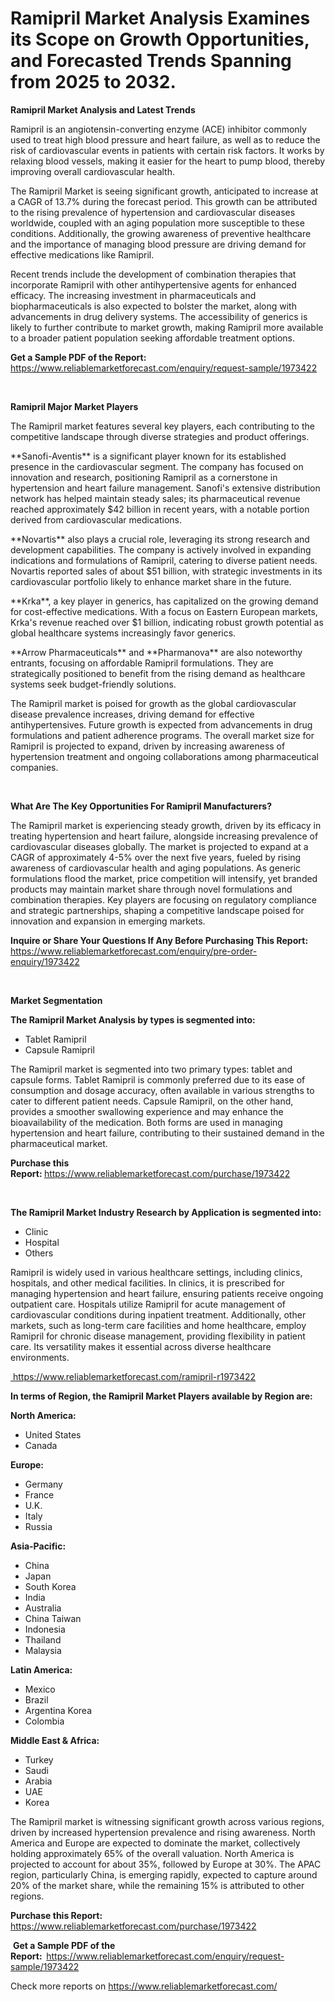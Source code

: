 <p><h1>Ramipril Market Analysis Examines its Scope on Growth Opportunities, and Forecasted Trends Spanning from 2025 to 2032.</h1></p><p><strong>Ramipril Market Analysis and Latest Trends</strong></p>
<p><p>Ramipril is an angiotensin-converting enzyme (ACE) inhibitor commonly used to treat high blood pressure and heart failure, as well as to reduce the risk of cardiovascular events in patients with certain risk factors. It works by relaxing blood vessels, making it easier for the heart to pump blood, thereby improving overall cardiovascular health.</p><p>The Ramipril Market is seeing significant growth, anticipated to increase at a CAGR of 13.7% during the forecast period. This growth can be attributed to the rising prevalence of hypertension and cardiovascular diseases worldwide, coupled with an aging population more susceptible to these conditions. Additionally, the growing awareness of preventive healthcare and the importance of managing blood pressure are driving demand for effective medications like Ramipril.</p><p>Recent trends include the development of combination therapies that incorporate Ramipril with other antihypertensive agents for enhanced efficacy. The increasing investment in pharmaceuticals and biopharmaceuticals is also expected to bolster the market, along with advancements in drug delivery systems. The accessibility of generics is likely to further contribute to market growth, making Ramipril more available to a broader patient population seeking affordable treatment options.</p></p>
<p><strong>Get a Sample PDF of the Report:&nbsp;</strong> <a href="https://www.reliablemarketforecast.com/enquiry/request-sample/1973422?utm_campaign=2455&utm_medium=2&utm_source=Github&utm_content=ia&utm_term=08032025&utm_id=ramipril">https://www.reliablemarketforecast.com/enquiry/request-sample/1973422</a></p>
<p>&nbsp;</p>
<p><strong>Ramipril Major Market Players</strong></p>
<p><p>The Ramipril market features several key players, each contributing to the competitive landscape through diverse strategies and product offerings.</p><p>**Sanofi-Aventis** is a significant player known for its established presence in the cardiovascular segment. The company has focused on innovation and research, positioning Ramipril as a cornerstone in hypertension and heart failure management. Sanofi's extensive distribution network has helped maintain steady sales; its pharmaceutical revenue reached approximately $42 billion in recent years, with a notable portion derived from cardiovascular medications.</p><p>**Novartis** also plays a crucial role, leveraging its strong research and development capabilities. The company is actively involved in expanding indications and formulations of Ramipril, catering to diverse patient needs. Novartis reported sales of about $51 billion, with strategic investments in its cardiovascular portfolio likely to enhance market share in the future.</p><p>**Krka**, a key player in generics, has capitalized on the growing demand for cost-effective medications. With a focus on Eastern European markets, Krka's revenue reached over $1 billion, indicating robust growth potential as global healthcare systems increasingly favor generics.</p><p>**Arrow Pharmaceuticals** and **Pharmanova** are also noteworthy entrants, focusing on affordable Ramipril formulations. They are strategically positioned to benefit from the rising demand as healthcare systems seek budget-friendly solutions.</p><p>The Ramipril market is poised for growth as the global cardiovascular disease prevalence increases, driving demand for effective antihypertensives. Future growth is expected from advancements in drug formulations and patient adherence programs. The overall market size for Ramipril is projected to expand, driven by increasing awareness of hypertension treatment and ongoing collaborations among pharmaceutical companies.</p></p>
<p>&nbsp;</p>
<p><strong>What Are The Key Opportunities For Ramipril Manufacturers?</strong></p>
<p><p>The Ramipril market is experiencing steady growth, driven by its efficacy in treating hypertension and heart failure, alongside increasing prevalence of cardiovascular diseases globally. The market is projected to expand at a CAGR of approximately 4-5% over the next five years, fueled by rising awareness of cardiovascular health and aging populations. As generic formulations flood the market, price competition will intensify, yet branded products may maintain market share through novel formulations and combination therapies. Key players are focusing on regulatory compliance and strategic partnerships, shaping a competitive landscape poised for innovation and expansion in emerging markets.</p></p>
<p><strong>Inquire or Share Your Questions If Any Before Purchasing This Report:</strong> <a href="https://www.reliablemarketforecast.com/enquiry/pre-order-enquiry/1973422?utm_campaign=2455&utm_medium=2&utm_source=Github&utm_content=ia&utm_term=08032025&utm_id=ramipril">https://www.reliablemarketforecast.com/enquiry/pre-order-enquiry/1973422</a></p>
<p>&nbsp;</p>
<p><strong>Market Segmentation</strong></p>
<p><strong>The Ramipril Market Analysis by types is segmented into:</strong></p>
<p><ul><li>Tablet Ramipril</li><li>Capsule Ramipril</li></ul></p>
<p><p>The Ramipril market is segmented into two primary types: tablet and capsule forms. Tablet Ramipril is commonly preferred due to its ease of consumption and dosage accuracy, often available in various strengths to cater to different patient needs. Capsule Ramipril, on the other hand, provides a smoother swallowing experience and may enhance the bioavailability of the medication. Both forms are used in managing hypertension and heart failure, contributing to their sustained demand in the pharmaceutical market.</p></p>
<p><strong>Purchase this Report:&nbsp;</strong><a href="https://www.reliablemarketforecast.com/purchase/1973422?utm_campaign=2455&utm_medium=2&utm_source=Github&utm_content=ia&utm_term=08032025&utm_id=ramipril">https://www.reliablemarketforecast.com/purchase/1973422</a></p>
<p>&nbsp;</p>
<p><strong>The Ramipril Market Industry Research by Application is segmented into:</strong></p>
<p><ul><li>Clinic</li><li>Hospital</li><li>Others</li></ul></p>
<p><p>Ramipril is widely used in various healthcare settings, including clinics, hospitals, and other medical facilities. In clinics, it is prescribed for managing hypertension and heart failure, ensuring patients receive ongoing outpatient care. Hospitals utilize Ramipril for acute management of cardiovascular conditions during inpatient treatment. Additionally, other markets, such as long-term care facilities and home healthcare, employ Ramipril for chronic disease management, providing flexibility in patient care. Its versatility makes it essential across diverse healthcare environments.</p></p>
<p><a href="https://www.reliablemarketforecast.com/ramipril-r1973422?utm_campaign=2455&utm_medium=2&utm_source=Github&utm_content=ia&utm_term=08032025&utm_id=ramipril">&nbsp;https://www.reliablemarketforecast.com/ramipril-r1973422</a></p>
<p><strong>In terms of Region, the Ramipril Market Players available by Region are:</strong></p>
<p>
    <p> <strong> North America: </strong>
        <ul>
            <li>United States</li>
            <li>Canada</li>
        </ul>
        </p> 
    <p> <strong> Europe: </strong>
        <ul>
            <li>Germany</li>
            <li>France</li>
            <li>U.K.</li>
            <li>Italy</li>
            <li>Russia</li>
        </ul>
        </p> 
    <p> <strong> Asia-Pacific: </strong>
        <ul>
            <li>China</li>
            <li>Japan</li>
            <li>South Korea</li>
            <li>India</li>
            <li>Australia</li>
            <li>China Taiwan</li>
            <li>Indonesia</li>
            <li>Thailand</li>
            <li>Malaysia</li>
        </ul>
        </p> 
    <p> <strong> Latin America: </strong>
        <ul>
            <li>Mexico</li>
            <li>Brazil</li>
            <li>Argentina Korea</li>
            <li>Colombia</li>
        </ul>
        </p> 
    <p> <strong> Middle East & Africa: </strong>
        <ul>
            <li>Turkey</li>
            <li>Saudi</li>
            <li>Arabia</li>
            <li>UAE</li>
            <li>Korea</li>
        </ul>
    </p>
    </p>
<p><p>The Ramipril market is witnessing significant growth across various regions, driven by increased hypertension prevalence and rising awareness. North America and Europe are expected to dominate the market, collectively holding approximately 65% of the overall valuation. North America is projected to account for about 35%, followed by Europe at 30%. The APAC region, particularly China, is emerging rapidly, expected to capture around 20% of the market share, while the remaining 15% is attributed to other regions.</p></p>
<p><strong>Purchase this Report: </strong><a href="https://www.reliablemarketforecast.com/purchase/1973422?utm_campaign=2455&utm_medium=2&utm_source=Github&utm_content=ia&utm_term=08032025&utm_id=ramipril">https://www.reliablemarketforecast.com/purchase/1973422</a></p>
<p>&nbsp;<strong>Get a Sample PDF of the Report:&nbsp;&nbsp;</strong><a href="https://www.reliablemarketforecast.com/enquiry/request-sample/1973422?utm_campaign=2455&utm_medium=2&utm_source=Github&utm_content=ia&utm_term=08032025&utm_id=ramipril">https://www.reliablemarketforecast.com/enquiry/request-sample/1973422</a></p>
<p><strong></strong></p>
<p>Check more reports on <a href="https://www.reliablemarketforecast.com/?utm_campaign=2455&utm_medium=2&utm_source=Github&utm_content=ia&utm_term=08032025&utm_id=ramipril">https://www.reliablemarketforecast.com/</a></p>